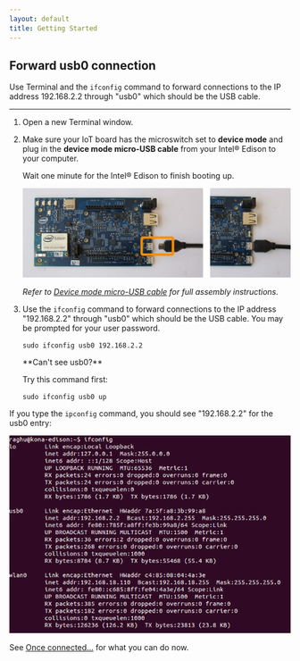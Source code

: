 ```yaml
---
layout: default
title: Getting Started
---
```


## Forward usb0 connection

Use Terminal and the `ifconfig` command to forward connections to the IP address 192.168.2.2 through "usb0" which should be the USB cable.

---

1. Open a new Terminal window.

2. Make sure your IoT board has the microswitch set to **device mode** and plug in the **device mode micro-USB cable** from your Intel® Edison to your computer. 

    Wait one minute for the Intel® Edison to finish booting up.

    ![Micro-USB cable being plugged into the top micro-USB connector](../../../assembly/arduino_expansion_board/images/device_mode-usb_cable-before_after.png)

    _Refer to [Device mode micro-USB cable](../../../assembly/arduino_expansion_board/details-device_mode_cable.html) for full assembly instructions._

3. Use the `ifconfig` command to forward connections to the IP address "192.168.2.2" through "usb0" which should be the USB cable. You may be prompted for your user password.

    ```
    sudo ifconfig usb0 192.168.2.2
    ```

    <div class="callout troubleshooting" markdown="1">
    **Can't see usb0?**

    Try this command first: 

    ```
    sudo ifconfig usb0 up
    ```
    </div>

<div class="callout done" markdown="1">

If you type the `ipconfig` command, you should see "192.168.2.2" for the usb0 entry:

![usb0 entry in Terminal](images/terminal-ipconfig_usb0.png)

See [Once connected...](../shared/once_connected.html) for what you can do now.
</div>